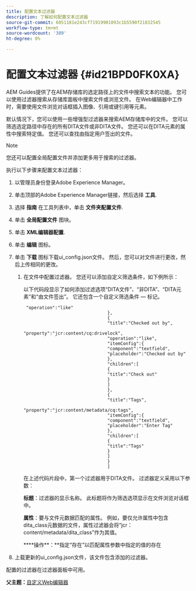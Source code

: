 ```yaml
---
title: 配置文本过滤器
description: 了解如何配置文本过滤器
source-git-commit: 6051181e243cf71919901093c1b5590f21832545
workflow-type: tm+mt
source-wordcount: '389'
ht-degree: 0%

---
```



# 配置文本过滤器 {#id21BPD0FK0XA}

AEM Guides提供了在AEM存储库的选定路径上的文件中搜索文本的功能。 您可以使用过滤器搜索从存储库面板中搜索文件或浏览文件。 在Web编辑器中工作时，需要使用文件浏览对话框插入图像、引用或键引用等元素。

默认情况下，您可以使用一些增强型过滤器来搜索AEM存储库中的文件。 您可以筛选选定路径中存在的所有DITA文件或非DITA文件。 您还可以在DITA元素的属性中搜索特定值。 您还可以查找由指定用户签出的文件。

>[!NOTE]
>
> 您还可以配置全局配置文件并添加更多用于搜索的过滤器。

执行以下步骤来配置文本过滤器：

1. 以管理员身份登录Adobe Experience Manager。
1. 单击顶部的Adobe Experience Manager链接，然后选择 **工具**.
1. 选择 **指南** 在工具列表中，单击 **文件夹配置文件**.
1. 单击 **全局配置文件** 图块。
1. 单击 **XML编辑器配置**.
1. 单击 **编辑** 图标。
1. 单击 **下载** 图标下载ui\_config.json文件。 然后，您可以对文件进行更改，然后上传相同的更改。
   1. 在文件中配置过滤器。 您还可以添加自定义筛选条件，如下例所示：

      以下代码段显示了如何添加过滤选项“DITA文件”、“非DITA”、“DITA元素”和“由文件签出”。 它还包含一个自定义筛选条件 — 标记。

      ```
       "operation":"like"
                                      },
                                      {
                                      "title":"Checked out by",
                                      "property":"jcr:content/cq:drivelock",
                                      "operation":"like",
                                      "itemConfig":{
                                      "component":"textfield",
                                      "placeholder":"Checked out by"
                                      },
                                      "children":[
                                      {
                                      "title":"Check out"
                                      }
                                      ]
                                      },
                                      {
                                      "title":"Tags",
                                      "property":"jcr:content/metadata/cq:tags",
                                      "itemConfig":{
                                      "component":"textfield",
                                      "placeholder":"Enter Tag"
                                      },
                                      "children":[
                                      {
                                      "title":"Tags"
                                      }
                                      ]
                                      }
                                      ]
      ```

      在上述代码片段中，第一个过滤器用于DITA文件。 过滤器定义采用以下参数：

      ****标题****：过滤器的显示名称。 此标题将作为筛选选项显示在文件浏览对话框中。

      ****属性****：要与文件元数据匹配的属性。 例如，要仅允许属性中包含dita\_class元数据的文件，属性过滤器会将“jcr：content/metadata/dita\_class”作为其值。

      ****操作&#x200B;**：**指定“存在”以匹配属性参数中指定的值的存在

1. 上载更新的ui\_config.json文件，该文件包含添加的过滤器。

配置的过滤器在过滤器面板中可用。

**父主题：**[&#x200B;自定义Web编辑器](conf-web-editor.md)

